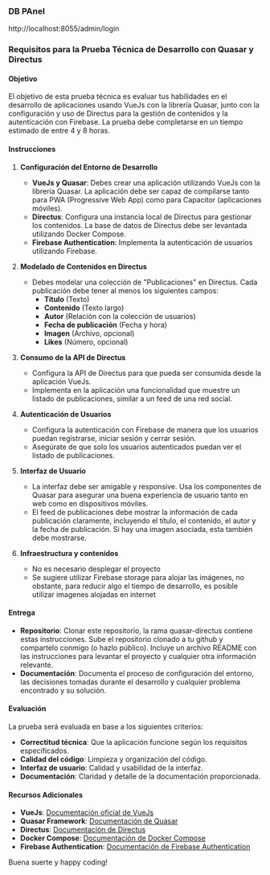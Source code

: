 ### DB PAnel

http://localhost:8055/admin/login


### Requisitos para la Prueba Técnica de Desarrollo con Quasar y Directus

#### Objetivo
El objetivo de esta prueba técnica es evaluar tus habilidades en el desarrollo de aplicaciones usando VueJs con la librería Quasar, junto con la configuración y uso de Directus para la gestión de contenidos y la autenticación con Firebase. La prueba debe completarse en un tiempo estimado de entre 4 y 8 horas.

#### Instrucciones

1. **Configuración del Entorno de Desarrollo**
   - **VueJs y Quasar**: Debes crear una aplicación utilizando VueJs con la librería Quasar. La aplicación debe ser capaz de compilarse tanto para PWA (Progressive Web App) como para Capacitor (aplicaciones móviles).
   - **Directus**: Configura una instancia local de Directus para gestionar los contenidos. La base de datos de Directus debe ser levantada utilizando Docker Compose.
   - **Firebase Authentication**: Implementa la autenticación de usuarios utilizando Firebase.

2. **Modelado de Contenidos en Directus**
   - Debes modelar una colección de "Publicaciones" en Directus. Cada publicación debe tener al menos los siguientes campos:
     - **Título** (Texto)
     - **Contenido** (Texto largo)
     - **Autor** (Relación con la colección de usuarios)
     - **Fecha de publicación** (Fecha y hora)
     - **Imagen** (Archivo, opcional)
     - **Likes** (Número, opcional)

3. **Consumo de la API de Directus**
   - Configura la API de Directus para que pueda ser consumida desde la aplicación VueJs.
   - Implementa en la aplicación una funcionalidad que muestre un listado de publicaciones, similar a un feed de una red social.

4. **Autenticación de Usuarios**
   - Configura la autenticación con Firebase de manera que los usuarios puedan registrarse, iniciar sesión y cerrar sesión.
   - Asegúrate de que solo los usuarios autenticados puedan ver el listado de publicaciones.

5. **Interfaz de Usuario**
   - La interfaz debe ser amigable y responsive. Usa los componentes de Quasar para asegurar una buena experiencia de usuario tanto en web como en dispositivos móviles.
   - El feed de publicaciones debe mostrar la información de cada publicación claramente, incluyendo el título, el contenido, el autor y la fecha de publicación. Si hay una imagen asociada, esta también debe mostrarse.
  
6. **Infraestructura y contenidos**
   - No es necesario desplegar el proyecto
   - Se sugiere utilizar Firebase storage para alojar las imágenes, no obstante, para reducir algo el tiempo de desarrollo, es posible utilizar imagenes alojadas en internet

#### Entrega
- **Repositorio**: Clonar este repositorio, la rama quasar-directus contiene estas instrucciones. Sube el repositorio clonado a tu github y compartelo conmigo (o hazlo público). Incluye un archivo README con las instrucciones para levantar el proyecto y cualquier otra información relevante.
- **Documentación**: Documenta el proceso de configuración del entorno, las decisiones tomadas durante el desarrollo y cualquier problema encontrado y su solución.

#### Evaluación
La prueba será evaluada en base a los siguientes criterios:
- **Correctitud técnica**: Que la aplicación funcione según los requisitos especificados.
- **Calidad del código**: Limpieza y organización del código.
- **Interfaz de usuario**: Calidad y usabilidad de la interfaz.
- **Documentación**: Claridad y detalle de la documentación proporcionada.

#### Recursos Adicionales
- **VueJs**: [Documentación oficial de VueJs](https://vuejs.org/)
- **Quasar Framework**: [Documentación de Quasar](https://quasar.dev/)
- **Directus**: [Documentación de Directus](https://docs.directus.io/)
- **Docker Compose**: [Documentación de Docker Compose](https://docs.docker.com/compose/)
- **Firebase Authentication**: [Documentación de Firebase Authentication](https://firebase.google.com/docs/auth)

Buena suerte y happy coding!
